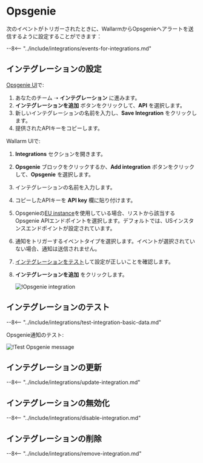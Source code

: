 # Opsgenie

次のイベントがトリガーされたときに、WallarmからOpsgenieへアラートを送信するように設定することができます：

--8<-- "../include/integrations/events-for-integrations.md"

## インテグレーションの設定

[Opsgenie UI](https://app.opsgenie.com/teams/list)で:

1. あなたのチーム ➝ **インテグレーション** に進みます。
2. **インテグレーションを追加** ボタンをクリックして、**API** を選択します。
3. 新しいインテグレーションの名前を入力し、**Save Integration** をクリックします。
4. 提供されたAPIキーをコピーします。

Wallarm UIで:

1. **Integrations** セクションを開きます。
2. **Opsgenie** ブロックをクリックするか、**Add integration** ボタンをクリックして、**Opsgenie** を選択します。
3. インテグレーションの名前を入力します。
4. コピーしたAPIキーを **API key** 欄に貼り付けます。
5. Opsgenieの[EU instance](https://docs.opsgenie.com/docs/european-service-region)を使用している場合、リストから該当するOpsgenie APIエンドポイントを選択します。デフォルトでは、USインスタンスエンドポイントが設定されています。
6. 通知をトリガーするイベントタイプを選択します。イベントが選択されていない場合、通知は送信されません。
7. [インテグレーションをテスト](#testing-integration)して設定が正しいことを確認します。
8. **インテグレーションを追加** をクリックします。

    ![!Opsgenie integration](../../../images/user-guides/settings/integrations/add-opsgenie-integration.png)

## インテグレーションのテスト

--8<-- "../include/integrations/test-integration-basic-data.md"

Opsgenie通知のテスト:

![!Test Opsgenie message](../../../images/user-guides/settings/integrations/test-opsgenie-new-vuln.png)

## インテグレーションの更新

--8<-- "../include/integrations/update-integration.md"

## インテグレーションの無効化

--8<-- "../include/integrations/disable-integration.md"

## インテグレーションの削除

--8<-- "../include/integrations/remove-integration.md"